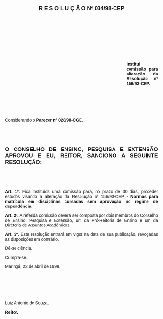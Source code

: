 <BODY>

<B><FONT FACE="Arial" SIZE=4><P ALIGN="CENTER">R E S O L U &Ccedil; &Atilde; O  Nº  034/98-CEP</P>
</B></FONT><FONT FACE="Arial"><P ALIGN="JUSTIFY"></P>
<P ALIGN="JUSTIFY">&nbsp;</P>
<P ALIGN="JUSTIFY">&nbsp;</P>
<P ALIGN="JUSTIFY">&nbsp;</P>
<P ALIGN="JUSTIFY">&nbsp;</P>
<P ALIGN="JUSTIFY">&nbsp;</P><DIR>
<DIR>
<DIR>
<DIR>
<DIR>
<DIR>
<DIR>
<DIR>
<DIR>
<DIR>

<B><P ALIGN="JUSTIFY">Institui comiss&atilde;o para altera&ccedil;&atilde;o da Resolu&ccedil;&atilde;o nº 156/93-CEP.</P>
</B><P ALIGN="JUSTIFY"></P>
<P ALIGN="JUSTIFY">&nbsp;</P>
<P ALIGN="JUSTIFY">&nbsp;</P>
<P ALIGN="JUSTIFY">&nbsp;</P></DIR>
</DIR>
</DIR>
</DIR>
</DIR>
</DIR>
</DIR>
</DIR>
</DIR>
</DIR>

<P ALIGN="JUSTIFY">&#9;Considerando o <B>Parecer nº 028/98-CGE</B>,</P>
<P ALIGN="JUSTIFY"></P>
<P ALIGN="JUSTIFY">&nbsp;</P>
<P ALIGN="JUSTIFY">&nbsp;</P>
</FONT><B><FONT FACE="Arial" SIZE=4><P ALIGN="JUSTIFY">O CONSELHO DE ENSINO, PESQUISA E EXTENS&Atilde;O APROVOU E EU, REITOR, SANCIONO A SEGUINTE RESOLU&Ccedil;&Atilde;O:</P>
</B></FONT><FONT FACE="Arial"><P ALIGN="JUSTIFY"></P>
<P ALIGN="JUSTIFY">&nbsp;</P>
<P ALIGN="JUSTIFY">&nbsp;</P>
<P ALIGN="JUSTIFY">&#9;<B>Art. 1º.</B> Fica institu&iacute;da uma comiss&atilde;o para, no prazo de 30 dias, proceder estudos visando a altera&ccedil;&atilde;o da Resolu&ccedil;&atilde;o nº 156/93-CEP - <B>Normas para matr&iacute;cula em disciplinas cursadas sem aprova&ccedil;&atilde;o no regime de depend&ecirc;ncia</B>.</P>
<P ALIGN="JUSTIFY">&#9;<B>Art. 2º.</B> A referida comiss&atilde;o dever&aacute; ser composta por dois membros do Conselho de Ensino, Pesquisa e Extens&atilde;o, um da Pr&oacute;-Reitoria de Ensino e um da Diretoria de Assuntos Acad&ecirc;micos.</P>
<P ALIGN="JUSTIFY">&#9;<B>Art. 3º.</B> Esta resolu&ccedil;&atilde;o entrar&aacute; em vigor na data de sua publica&ccedil;&atilde;o, revogadas as disposi&ccedil;&otilde;es em contr&aacute;rio.</P>
<P ALIGN="JUSTIFY">&#9;D&ecirc;-se ci&ecirc;ncia.</P>
<P ALIGN="JUSTIFY">&#9;Cumpra-se.</P>
<P ALIGN="JUSTIFY"></P>
<P>Maring&aacute;, 22 de abril de 1998.</P>
<P ALIGN="JUSTIFY"></P>
<P ALIGN="JUSTIFY">&nbsp;</P>
<P ALIGN="JUSTIFY">&nbsp;</P>
<P ALIGN="JUSTIFY">&nbsp;</P>
<P ALIGN="JUSTIFY">Luiz Antonio de Souza,</P>
<B><P ALIGN="JUSTIFY">Reitor.</P></B></FONT></BODY>
